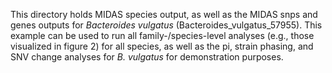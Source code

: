 This directory holds MIDAS species output, as well as the MIDAS snps and genes outputs for _Bacteroides vulgatus_ (Bacteroides_vulgatus_57955). This example can be used to run all family-/species-level analyses (e.g., those visualized in figure 2) for all species, as well as the pi, strain phasing, and SNV change analyses for _B. vulgatus_ for demonstration purposes. 
